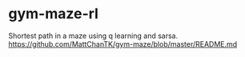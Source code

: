# gym-maze-rl
Shortest path in a maze using q learning and sarsa. https://github.com/MattChanTK/gym-maze/blob/master/README.md
